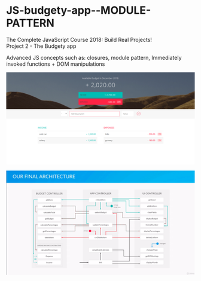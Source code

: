 # JS-budgety-app--MODULE-PATTERN

The Complete JavaScript Course 2018: Build Real Projects!<br>
Project 2 - The Budgety app

Advanced JS concepts such as: closures, module pattern, Immediately invoked functions + DOM manipulations

![alt text](https://github.com/kbernie/JS-budgety-app--MODULE-PATTERN/blob/master/screenshot.png)


![alt text](https://github.com/kbernie/JS-budgety-app--MODULE-PATTERN/blob/master/project%20structure.png)
